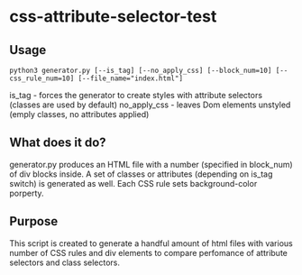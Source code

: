 # css-attribute-selector-test

## Usage
```
python3 generator.py [--is_tag] [--no_apply_css] [--block_num=10] [--css_rule_num=10] [--file_name="index.html"]
```
is_tag - forces the generator to create styles with attribute selectors (classes are used by default)
no_apply_css - leaves Dom elements unstyled (emply classes, no attributes applied)

## What does it do?
generator.py produces an HTML file with a number (specified in block_num) of div blocks inside. A set of classes or attributes (depending on is_tag switch) is generated as well. Each CSS rule sets background-color porperty.

## Purpose
This script is created to generate a handful amount of html files with various number of CSS rules and div elements to compare perfomance of attribute selectors and class selectors. 
